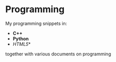 # Programming

My programming snippets in:
- **C++**
- **Python**
- *HTML5**

together with various documents on programming
